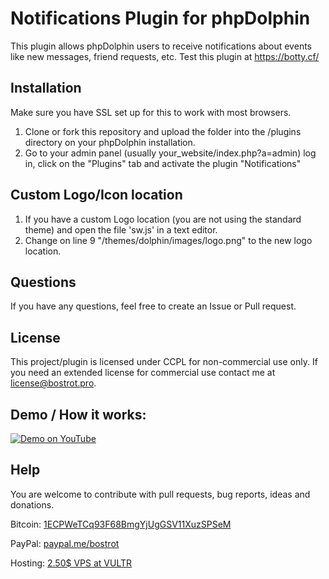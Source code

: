 
# Notifications Plugin for phpDolphin
This plugin allows phpDolphin users to receive notifications about events like new messages, friend requests, etc.
Test this plugin at https://botty.cf/

## Installation
Make sure you have SSL set up for this to work with most browsers.

1. Clone or fork this repository and upload the folder into the /plugins directory
on your phpDolphin installation. 
2. Go to your admin panel 
(usually your_website/index.php?a=admin) log in, click on the "Plugins" tab
and activate the plugin "Notifications"

## Custom Logo/Icon location
1. If you have a custom Logo location (you are not using the standard theme) and open
the file 'sw.js' in a text editor.
2. Change on line 9 "/themes/dolphin/images/logo.png" to the new logo location.

## Questions
If you have any questions, feel free to create an Issue or Pull request.

## License
This project/plugin is licensed under CCPL for non-commercial use only. If you need
an extended license for commercial use contact me at license@bostrot.pro.

## Demo / How it works:
[![Demo on YouTube](http://img.youtube.com/vi/heIQIQUhaVs/0.jpg)](http://www.youtube.com/watch?v=heIQIQUhaVs "Demo on YouTube")

## Help

You are welcome to contribute with pull requests, bug reports, ideas and donations.

Bitcoin: [1ECPWeTCq93F68BmgYjUgGSV11XuzSPSeM](https://www.blockchain.com/btc/payment_request?address=1ECPWeTCq93F68BmgYjUgGSV11XuzSPSeM&currency=USD&nosavecurrency=true&message=Bostrot)

PayPal: [paypal.me/bostrot](https://paypal.me/bostrot)

Hosting: [2.50$ VPS at VULTR](https://www.vultr.com/?ref=7505919)

